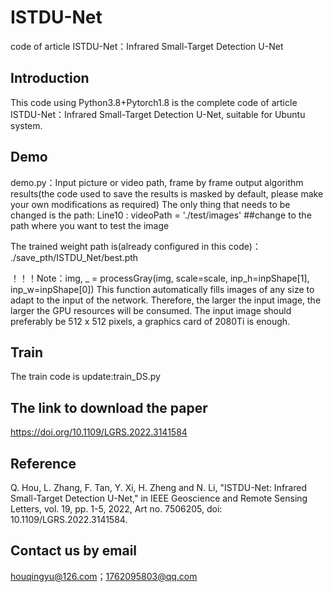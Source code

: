 # ISTDU-Net
code of article  ISTDU-Net：Infrared Small-Target Detection U-Net


## Introduction
This code using Python3.8+Pytorch1.8 is the complete code of article  ISTDU-Net：Infrared Small-Target Detection U-Net, suitable for Ubuntu system.

## Demo

demo.py：Input picture or video path, frame by frame output algorithm results(the code used to save the results is masked by default, please make your own modifications as required)
The only thing that needs to be changed is the path:
Line10 :  videoPath = './test/images' ##change to the path where you want to test the image

The trained weight path is(already configured in this code)：
./save_pth/ISTDU_Net/best.pth

！！！Note：img, _ = processGray(img, scale=scale, inp_h=inpShape[1], inp_w=inpShape[0])
This function automatically fills images of any size to adapt to the input of the network. Therefore, the larger the input image, the larger the GPU resources will be consumed. 
The input image should preferably be 512 x 512 pixels, a graphics card of 2080Ti is enough.

## Train
The train code is update:train_DS.py

## The link to download the paper
https://doi.org/10.1109/LGRS.2022.3141584

## Reference
Q. Hou, L. Zhang, F. Tan, Y. Xi, H. Zheng and N. Li, "ISTDU-Net: Infrared Small-Target Detection U-Net," 
in IEEE Geoscience and Remote Sensing Letters, vol. 19, pp. 1-5, 2022, Art no. 7506205, doi: 10.1109/LGRS.2022.3141584.

## Contact us by email
houqingyu@126.com；1762095803@qq.com
